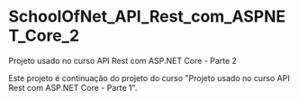 # SchoolOfNet_API_Rest_com_ASPNET_Core_2
Projeto usado no curso API Rest com ASP.NET Core - Parte 2

Este projeto é continuação do projeto do curso "Projeto usado no curso API Rest com ASP.NET Core - Parte 1".
